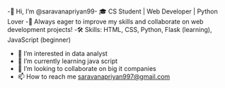 -👋 Hi, I’m @saravanapriyan99-
🎓 CS Student | Web Developer | Python Lover
-🌱 Always eager to improve my skills and collaborate on web development projects!
-🛠️ Skills: HTML, CSS, Python, Flask (learning), JavaScript (beginner)
- 👀 I’m interested in data analyst
- 🌱 I’m currently learning java script
- 💞️ I’m looking to collaborate on big it companies
- 📫 How to reach me saravanapriyan997@gmail.com

<!---
saravanapriyan99/saravanapriyan99 is a ✨ special ✨ repository because its `README.md` (this file) appears on your GitHub profile.
You can click the Preview link to take a look at your changes.
--->
